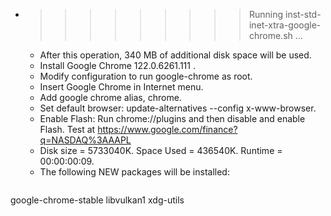 * >>>>>>>>> Running inst-std-inet-xtra-google-chrome.sh ...
  * After this operation, 340 MB of additional disk space will be used.
  * Install Google Chrome 122.0.6261.111 .
  * Modify configuration to run google-chrome as root.
  * Insert Google Chrome in Internet menu.
  * Add google chrome alias, chrome.
  * Set default browser: update-alternatives --config x-www-browser.
  * Enable Flash: Run chrome://plugins and then disable and enable Flash. Test at https://www.google.com/finance?q=NASDAQ%3AAAPL
  * Disk size = 5733040K. Space Used = 436540K. Runtime = 00:00:00:09.
  * The following NEW packages will be installed:
  ```bash
google-chrome-stable libvulkan1 xdg-utils
  ```
